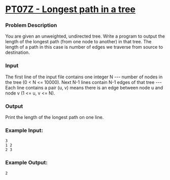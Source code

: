 # [PT07Z - Longest path in a tree](http://www.spoj.com/problems/PT07Z/7)

### Problem Description

You are given an unweighted, undirected tree. Write a program to output the length of the longest path 
(from one node to another) in that tree. The length of a path in this case is number of edges we traverse
from source to destination.

### Input

The first line of the input file contains one integer N --- number of nodes in the tree (0 < N <= 10000).
Next N-1 lines contain N-1 edges of that tree --- Each line contains a pair (u, v) means
there is an edge between node u and node v (1 <= u, v <= N).

### Output

Print the length of the longest path on one line.

### Example Input:
```
3
1 2
2 3
```

### Example Output:
```
2
```
